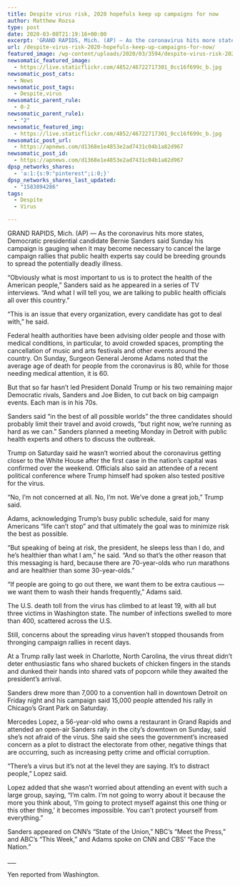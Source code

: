 ```yaml
---
title: Despite virus risk, 2020 hopefuls keep up campaigns for now
author: Matthew Rozsa
type: post
date: 2020-03-08T21:19:16+00:00
excerpt: 'GRAND RAPIDS, Mich. (AP) — As the coronavirus hits more states, Democratic presidential candidate Bernie Sanders said Sunday his campaign is gauging when it may become necessary to cancel the large campaign rallies that public health experts say could be breeding grounds to spread the potentially deadly illness.“Obviously what is most important to us is&hellip;'
url: /despite-virus-risk-2020-hopefuls-keep-up-campaigns-for-now/
featured_image: /wp-content/uploads/2020/03/3594/despite-virus-risk-2020-hopefuls-keep-up-campaigns-for-now.jpg
newsomatic_featured_image:
  - https://live.staticflickr.com/4852/46722717301_0cc16f699c_b.jpg
newsomatic_post_cats:
  - News
newsomatic_post_tags:
  - Despite,virus
newsomatic_parent_rule:
  - 0-2
newsomatic_parent_rule1:
  - "2"
newsomatic_featured_img:
  - https://live.staticflickr.com/4852/46722717301_0cc16f699c_b.jpg
newsomatic_post_url:
  - https://apnews.com/d1368e1e4853e2ad7431c04b1a82d967
newsomatic_post_id:
  - https://apnews.com/d1368e1e4853e2ad7431c04b1a82d967
dpsp_networks_shares:
  - 'a:1:{s:9:"pinterest";i:0;}'
dpsp_networks_shares_last_updated:
  - "1583894286"
tags:
  - Despite
  - Virus

---
```

<div class="Article" data-key="article">
  <p class="Component-root-0-2-77 Component-p-0-2-69">
    GRAND RAPIDS, Mich. (AP) — As the coronavirus<!-- --> hits more states, Democratic presidential candidate Bernie Sanders said Sunday his campaign is gauging when it may become necessary to cancel the large campaign rallies that public health experts say could be breeding grounds to spread the potentially deadly illness.
  </p>
  
  <p class="Component-root-0-2-77 Component-p-0-2-69">
    “Obviously what is most important to us is to protect the health of the American people,” Sanders said as he appeared in a series of TV interviews. “And what I will tell you, we are talking to public health officials all over this country.”
  </p>
  
  <p class="Component-root-0-2-77 Component-p-0-2-69">
    “This is an issue that every organization, every candidate has got to deal with,” he said.
  </p>
  
  <div data-key="ad-placeholder" id="div-gpt-ad-1470255291270-0" class="DFPSlot Component-dfp-0-2-73 Component-ad-0-2-39">
  </div>
  
  <p class="Component-root-0-2-77 Component-p-0-2-69">
    Federal health authorities have been advising older people and those with medical conditions, in particular, to avoid crowded spaces, prompting the cancellation of music and arts festivals and other events around the country. On Sunday, Surgeon General Jerome Adams noted that the average age of death for people from the coronavirus is 80, while for those needing medical attention, it is 60.
  </p>
  
  <p class="Component-root-0-2-77 Component-p-0-2-69">
    But that so far hasn’t led President Donald Trump or his two remaining major Democratic rivals, Sanders and Joe Biden, to cut back on big campaign events<!-- -->. Each man is in his 70s.
  </p>
  
  <p class="Component-root-0-2-77 Component-p-0-2-69">
    Sanders said “in the best of all possible worlds” the three candidates should probably limit their travel and avoid crowds, “but right now, we’re running as hard as we can.” Sanders planned a meeting Monday in Detroit with public health experts and others to discuss the outbreak.
  </p>
  
  <p class="Component-root-0-2-77 Component-p-0-2-69">
    Trump on Saturday said he wasn’t worried about the coronavirus getting closer to the White House after the first case in the nation’s capital was confirmed over the weekend. Officials also said an attendee of a recent political conference where Trump himself had spoken also tested positive for the virus.
  </p>
  
  <p class="Component-root-0-2-77 Component-p-0-2-69">
    “No, I’m not concerned at all. No, I’m not. We’ve done a great job,” Trump said.
  </p>
  
  <p class="Component-root-0-2-77 Component-p-0-2-69">
    Adams, acknowledging Trump’s busy public schedule, said for many Americans “life can’t stop” and that ultimately the goal was to minimize risk the best as possible.
  </p>
  
  <p class="Component-root-0-2-77 Component-p-0-2-69">
    “But speaking of being at risk, the president, he sleeps less than I do, and he’s healthier than what I am,” he said. “And so that’s the other reason that this messaging is hard, because there are 70-year-olds who run marathons and are healthier than some 30-year-olds.”
  </p>
  
  <p class="Component-root-0-2-77 Component-p-0-2-69">
    “If people are going to go out there, we want them to be extra cautious — we want them to wash their hands frequently,” Adams said.
  </p>
  
  <p class="Component-root-0-2-77 Component-p-0-2-69">
    The U.S. death toll from the virus has climbed to at least 19, with all but three victims in Washington state. The number of infections swelled to more than 400, scattered across the U.S.
  </p>
  
  <div data-key="ad-placeholder" id="div-gpt-ad-1470255291270-1" class="DFPSlot Component-dfp-0-2-73 Component-ad-0-2-39">
  </div>
  
  <p class="Component-root-0-2-77 Component-p-0-2-69">
    Still, concerns about the spreading virus haven’t stopped thousands from thronging campaign rallies in recent days.
  </p>
  
  <p class="Component-root-0-2-77 Component-p-0-2-69">
    At a Trump rally last week in Charlotte, North Carolina, the virus threat didn’t deter enthusiastic fans who shared buckets of chicken fingers in the stands and dunked their hands into shared vats of popcorn while they awaited the president’s arrival.
  </p>
  
  <p class="Component-root-0-2-77 Component-p-0-2-69">
    Sanders drew more than 7,000 to a convention hall in downtown Detroit on Friday night and his campaign said 15,000 people attended his rally in Chicago’s Grant Park on Saturday.
  </p>
  
  <p class="Component-root-0-2-77 Component-p-0-2-69">
    Mercedes Lopez, a 56-year-old who owns a restaurant in Grand Rapids and attended an open-air Sanders rally in the city’s downtown on Sunday, said she’s not afraid of the virus. She said she sees the government’s increased concern as a plot to distract the electorate from other, negative things that are occurring, such as increasing petty crime and official corruption.
  </p>
  
  <p class="Component-root-0-2-77 Component-p-0-2-69">
    “There’s a virus but it’s not at the level they are saying. It’s to distract people,” Lopez said.
  </p>
  
  <p class="Component-root-0-2-77 Component-p-0-2-69">
    Lopez added that she wasn’t worried about attending an event with such a large group, saying, “I’m calm. I’m not going to worry about it because the more you think about, ‘I’m going to protect myself against this one thing or this other thing,’ it becomes impossible. You can’t protect yourself from everything.”
  </p>
  
  <p class="Component-root-0-2-77 Component-p-0-2-69">
    Sanders appeared on CNN’s “State of the Union,” NBC’s “Meet the Press,” and ABC’s “This Week,” and Adams spoke on CNN and CBS’ “Face the Nation.”
  </p>
  
  <p class="Component-root-0-2-77 Component-p-0-2-69">
    ___
  </p>
  
  <p class="Component-root-0-2-77 Component-p-0-2-69">
    Yen reported from Washington.
  </p>
</div>